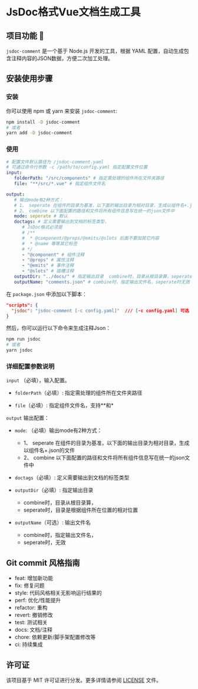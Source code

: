 # JsDoc格式Vue文档生成工具

## 项目功能 🔨

`jsdoc-comment` 是一个基于 Node.js 开发的工具，根据 YAML 配置，自动生成包含注释内容的JSON数据，方便二次加工处理。

## 安装使用步骤

### 安装

你可以使用 npm 或 yarn 来安装 `jsdoc-comment`:

```bash
npm install -D jsdoc-comment
# 或者
yarn add -D jsdoc-comment
```

### 使用

```yaml
# 配置文件默认路径为 /jsdoc-comment.yaml
# 可通过命令行参数 -c /path/to/config.yaml 指定配置文件位置
input:
   folderPath: "/src/components" # 指定需处理的组件所在文件夹路径
   file: "**/src/*.vue" # 指定组件文件名

output:
   # 输出mode有2种方式：
   # 1、 seperate 在组件的目录为基准，以下面的输出目录为相对目录，生成以组件名+.json的文件
   # 2、 combine 以下面配置的路径和文件将所有组件信息写在统一的json文件中
   mode: seperate # 默认
   doctags: # 定义需要输出到文档的标签类型，
      # JsDoc格式必须是
      # /**
      #  * @component/@props/@emits/@slots 后面不要加其它内容
      #  * @name 等等其它标签
      # */
      - "@component" # 组件注释
      - "@props" # 属性注释
      - "@emits" # 事件注释
      - "@slots" # 插槽注释
   outputDir: "../docs/" # 指定输出目录  combine时，目录从根目录算，seperate时，目录是根据组件所在位置的相对位置
   outputName: "comments.json" # combine时，指定输出文件名，seperate时无效
```

在 `package.json` 中添加以下脚本：

```json
"scripts": {
  "jsdoc": "jsdoc-comment [-c config.yaml]"  /// [-c config.yaml] 可选
}
```

然后，你可以运行以下命令来生成注释Json：
```bash
npm run jsdoc
# 或者
yarn jsdoc
```

### 详细配置参数说明
`input` （必填），输入配置。
- `folderPath`（必填）: 指定需处理的组件所在文件夹路径

- `file`（必填）: 指定组件文件名，支持**和*

`output` 输出配置：

- `mode`: （必填）输出mode有2种方式：
   - 1、 seperate 在组件的目录为基准，以下面的输出目录为相对目录，生成以组件名+.json的文件
   - 2、 combine 以下面配置的路径和文件将所有组件信息写在统一的json文件中

- `doctags`（必填）: 定义需要输出到文档的标签类型

- `outputDir`（必填）: 指定输出目录 
  -  combine时，目录从根目录算，
  -  seperate时，目录是根据组件所在位置的相对位置

- `outputName`（可选）: 输出文件名
  - combine时，指定输出文件名，
  - seperate时，无效
  
## Git commit ⻛格指南

- feat: 增加新功能
- fix: 修复问题
- style: 代码⻛格相关⽆影响运⾏结果的
- perf: 优化/性能提升
- refactor: 重构
- revert: 撤销修改
- test: 测试相关
- docs: ⽂档/注释
- chore: 依赖更新/脚⼿架配置修改等
- ci: 持续集成

## 许可证

该项目基于 MIT 许可证进行分发。更多详情请参阅 [LICENSE](LICENSE) 文件。
